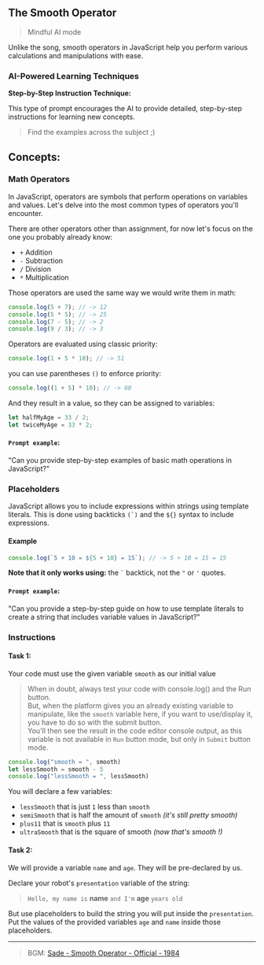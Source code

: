 ## The Smooth Operator

>Mindful AI mode

Unlike the song, smooth operators in JavaScript help you perform various calculations and manipulations with ease.

### AI-Powered Learning Techniques

**Step-by-Step Instruction Technique:**

This type of prompt encourages the AI to provide detailed, step-by-step instructions for learning new concepts.

> Find the examples across the subject ;)

## Concepts:

### Math Operators

In JavaScript, operators are symbols that perform operations on variables and values. Let's delve into the most common types of operators you'll encounter.

There are other operators other than assignment, for now let's focus on the one you
probably already know:

- `+` Addition
- `-` Subtraction
- `/` Division
- `*` Multiplication

Those operators are used the same way we would write them in math:

```js
console.log(5 + 7); // -> 12
console.log(5 * 5); // -> 25
console.log(7 - 5); // -> 2
console.log(9 / 3); // -> 3
```

Operators are evaluated using classic priority:

```js
console.log(1 + 5 * 10); // -> 51
```

you can use parentheses `()` to enforce priority:

```js
console.log((1 + 5) * 10); // -> 60
```

And they result in a value, so they can be assigned to variables:

```js
let halfMyAge = 33 / 2;
let twiceMyAge = 33 * 2;
```

#### **`Prompt example`**:

"Can you provide step-by-step examples of basic math operations in JavaScript?"

### Placeholders

JavaScript allows you to include expressions within strings using template literals. This is done using backticks ``(`)`` and the `${}` syntax to include expressions.

#### Example

```js
console.log(`5 + 10 = ${5 + 10} = 15`); // -> 5 + 10 = 15 = 15
```

**Note that it only works using:** the `` ` `` backtick, not the `"` or `'`
quotes.

#### **`Prompt example`**:

"Can you provide a step-by-step guide on how to use template literals to create a string that includes variable values in JavaScript?"

### Instructions

#### Task 1:

Your code must use the given variable `smooth` as our initial value

> When in doubt, always test your code with console.log() and the Run button.  
> But, when the platform gives you an already existing variable to manipulate, like the `smooth` variable here, if you want to use/display it, you have to do so with the submit button.  
> You'll then see the result in the code editor console output, as this variable is not available in `Run` button mode, but only in `Submit` button mode.

```js
console.log("smooth = ", smooth)
let lessSmooth = smooth - 5
console.log("lessSmooth = ", lessSmooth)
```

You will declare a few variables:

- `lessSmooth` that is just `1` less than `smooth`
- `semiSmooth` that is half the amount of `smooth` _(it's still pretty
  smooth)_
- `plus11` that is `smooth` plus `11`
- `ultraSmooth` that is the square of smooth _(now that's smooth !)_

#### Task 2:

We will provide a variable `name` and `age`. They will be pre-declared by us.

Declare your robot's `presentation` variable of the string:

> `Hello, my name is` **name** `and I'm` **age** `years old`

But use placeholders to build the string you will put inside the `presentation`.  
Put the values of the provided variables `age` and `name` inside those placeholders.

---

> BGM:
> [Sade - Smooth Operator - Official - 1984](https://www.youtube.com/watch?v=4TYv2PhG89A)
